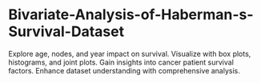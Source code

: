 # Bivariate-Analysis-of-Haberman-s-Survival-Dataset
Explore age, nodes, and year impact on survival. Visualize with box plots, histograms, and joint plots. Gain insights into cancer patient survival factors. Enhance dataset understanding with comprehensive analysis.

